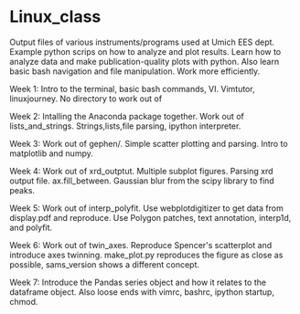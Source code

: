 # Linux_class

Output files of various instruments/programs used at Umich EES dept.
Example python scrips on how to analyze and plot results.
Learn how to analyze data and make publication-quality plots with python. Also
learn basic bash navigation and file manipulation. Work more efficiently.

Week 1: Intro to the terminal, basic bash commands, VI. Vimtutor, linuxjourney. No directory to work out of

Week 2: Intalling the Anaconda package together. Work out of lists\_and\_strings. Strings,lists,file parsing, ipython interpreter.

Week 3: Work out of gephen/. Simple scatter plotting and parsing. Intro to matplotlib and numpy.

Week 4: Work out of xrd\_outptut. Multiple subplot figures. Parsing xrd output file. ax.fill\_between. Gaussian blur from the scipy library to find peaks.

Week 5: Work out of interp\_polyfit. Use webplotdigitizer to get data from display.pdf and reproduce. Use Polygon patches, text annotation, interp1d, and polyfit.

Week 6: Work out of twin\_axes. Reproduce Spencer's scatterplot and introduce axes twinning. make\_plot.py reproduces the figure as close as possible, sams\_version shows a different concept.

Week 7: Introduce the Pandas series object and how it relates to the 
dataframe object. Also loose ends with vimrc, bashrc, ipython startup,
chmod.
